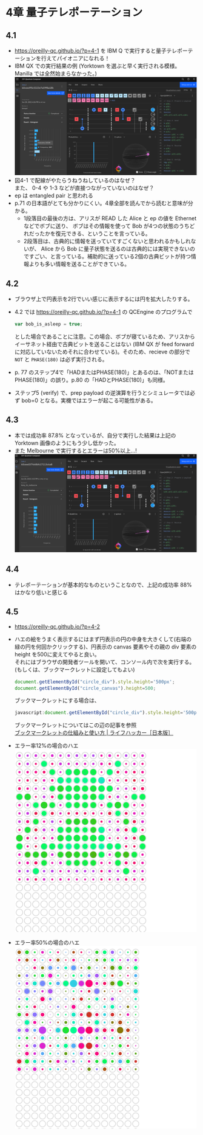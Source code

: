 # 4章 量子テレポーテーション

## 4.1

- <https://oreilly-qc.github.io/?p=4-1> を IBM Q で実行すると量子テレポーテーションを行えてパイオニアになれる！
- IBM QX での実行結果の例 (Yorktown を選ぶと早く実行される模様。Manilla では全然始まらなかった。)  
  ![Yorktown での実行結果](image/4-1_-_IBM_Quantum-Yorktown.png)
- 図4-1 で配線がやたらうねうねしているのはなぜ？  
  また、 0-4 や 1-3 などが直接つながっていないのはなぜ？
- ep は entangled pair と思われる
- p.71 の日本語がとても分かりにくい。4章全部を読んでから読むと意味が分かる。
  - 1段落目の最後の方は、アリスが READ した Alice と ep の値を Ethernet などでボブに送り、 ボブはその情報を使って Bob が4つの状態のうちどれだったかを復元できる、ということを言っている。
  - 2段落目は、古典的に情報を送っていてすごくないと思われるかもしれないが、 Alice から Bob に量子状態を送るのは古典的には実現できないのですごい、と言っている。補助的に送っている2個の古典ビットが持つ情報よりも多い情報を送ることができている。

## 4.2

- ブラウザ上で円表示を2行でいい感じに表示するには円を拡大したりする。
- 4.2 では <https://oreilly-qc.github.io/?p=4-1> の QCEngine のプログラムで  
  
  ```javascript
  var bob_is_asleep = true;
  ```
  
  とした場合であることに注意。この場合、ボブが寝ているため、アリスからイーサネット経由で古典ビットを送ることはない (IBM QX が feed forward に対応していないためそれに合わせている)。そのため、recieve の部分で `NOT` と `PHASE(180)` は必ず実行される。
- p. 77 のステップ4で「HADまたはPHASE(180)」とあるのは、「NOTまたはPHASE(180)」の誤り。p.80 の「HADとPHASE(180)」も同様。
- ステップ5 (verify) で、prep payload の逆演算を行うとシミュレータでは必ず bob=0 となる。実機ではエラーが起こる可能性がある。

## 4.3

- 本では成功率 87.8% となっているが、自分で実行した結果は上記の Yorktown 画像のようにもう少し低かった。
- また Melbourne で実行するとエラーは50%以上...!  
  ![Melbourne での実行結果](image/4-1_-_IBM_Quantum-Melbourne.png)

## 4.4

- テレポーテーションが基本的なものということなので、上記の成功率 88% はかなり低いと感じる

## 4.5

- <https://oreilly-qc.github.io/?p=4-2>
- ハエの絵をうまく表示するにはまず円表示の円の中身を大きくして(右端の緑の円を何回かクリックする)、円表示の canvas 要素やその親の div 要素の height を500に変えてやると良い。  
  それにはブラウザの開発者ツールを開いて、コンソール内で次を実行する。(もしくは、ブックマークレットに設定してもよい)  
  
  ```javascript
  document.getElementById("circle_div").style.height='500px';
  document.getElementById("circle_canvas").height=500;
  ```
  
  ブックマークレットにする場合は、
  
  ```javascript
  javascript:document.getElementById("circle_div").style.height='500px';document.getElementById("circle_canvas").height=500;
  ```

  ブックマークレットについてはこの辺の記事を参照  
  [ブックマークレットの仕組みと使い方 | ライフハッカー［日本版］](https://www.lifehacker.jp/2013/04/130402bookmarklet_matome.html#01)

- エラー率12%の場合のハエ  
  ![エラー率12%の場合のハエ](image/fly_error0.12.png)
- エラー率50%の場合のハエ  
  ![エラー率50%の場合のハエ](image/fly_error0.5.png)
